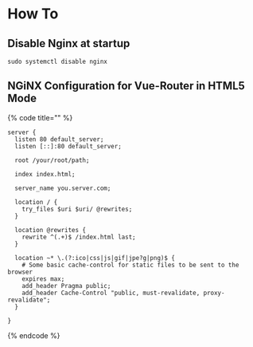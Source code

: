 # How To

## Disable Nginx at startup

```
sudo systemctl disable nginx
```

## NGiNX Configuration for Vue-Router in HTML5 Mode

{% code title="" %}
```
server {
  listen 80 default_server;
  listen [::]:80 default_server;

  root /your/root/path;

  index index.html;

  server_name you.server.com;

  location / {
    try_files $uri $uri/ @rewrites;
  }

  location @rewrites {
    rewrite ^(.+)$ /index.html last;
  }

  location ~* \.(?:ico|css|js|gif|jpe?g|png)$ {
    # Some basic cache-control for static files to be sent to the browser
    expires max;
    add_header Pragma public;
    add_header Cache-Control "public, must-revalidate, proxy-revalidate";
  }

}
```
{% endcode %}
